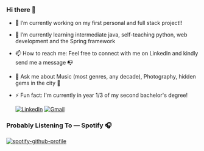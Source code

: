 ### Hi there 👋

- 🔭 I’m currently working on my first personal and full stack project!!
- 🌱 I’m currently learning intermediate java, self-teaching python, web development and the Spring framework
- 📫 How to reach me: Feel free to connect with me on LinkedIn and kindly send me a message 📭
- 💬 Ask me about Music (most genres, any decade), Photography, hidden gems in the city 👀 
- ⚡ Fun fact: I'm currently  in year 1/3 of my second bachelor's degree!


   [![LinkedIn](https://img.shields.io/badge/-LinkedIn-blue?style=for-the-badge&logo=LinkedIn&logoColor=white)](https://www.linkedin.com/in/andreanunoo/)
   [![Gmail](https://img.shields.io/badge/-Gmail-D14836?style=for-the-badge&logo=Gmail&logoColor=white)](nunooandrea@gmail.com)

  
### Probably Listening To — Spotify 🎧
[![spotify-github-profile](https://spotify-github-profile.vercel.app/api/view?uid=31wgvbhv5ht546sf3fmch4lwq24m&cover_image=true&theme=novatorem&show_offline=false&background_color=121212&interchange=false&bar_color=53b14f&bar_color_cover=false)](https://spotify-github-profile.vercel.app/api/view?uid=31wgvbhv5ht546sf3fmch4lwq24m&redirect=true)
